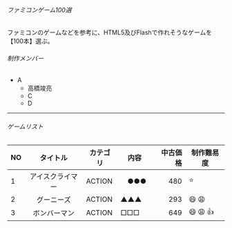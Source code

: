 ###### ファミコンゲーム100選
ファミコンのゲームなどを参考に、HTML5及びFlashで作れそうなゲームを【100本】選ぶ。


###### 制作メンバー
- A 
    - 高橋竣亮 
    - C 
    - D 


--- 
###### ゲームリスト
| NO   | タイトル            | カテゴリ             | 内容　| 中古価格| 制作難易度 | 
| ---- |:-------------------:| -------------------- | ------------------- | -------:| -------- |  
| 1 | アイスクライマー | ACTION   |　●●● | 480 | :star: | 
| 2 | グーニーズ       | ACTION   | ▲▲▲　| 293 | :smile: :weary: | 
| 3 | ボンバーマン     | ACTION   | □□□　| 649 | :smile: :weary: :+1: | 

